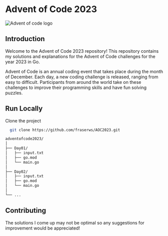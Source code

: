 
# Advent of Code 2023
![Advent of code logo ](https://external-content.duckduckgo.com/iu/?u=https%3A%2F%2Faplwiki.com%2Fimages%2F0%2F0d%2FAdvent_Of_Code_Logo.png&f=1&nofb=1&ipt=206afec6896a791afe7b58d5feda57da2a5bd8b3d4d0dc460aa00066bb804964&ipo=images)



## Introduction

Welcome to the Advent of Code 2023 repository! This repository contains my solutions and explanations for the Advent of Code challenges for the year 2023 in Go.

Advent of Code is an annual coding event that takes place during the month of December. Each day, a new coding challenge is released, ranging from easy to difficult. Participants from around the world take on these challenges to improve their programming skills and have fun solving puzzles.



## Run Locally

Clone the project

```bash
  git clone https://github.com/fraserws/AOC2023.git
```



```bash
adventofcode2023/
│
├── Day01/
│   ├── input.txt
│   ├── go.mod
│   └── main.go
│
├── Day02/
│   ├── input.txt
│   ├── go.mod
│   └── main.go
│
└── ...

```

## Contributing
The solutions I come up may not be optimal so any suggestions for improvement would be appreciated!
